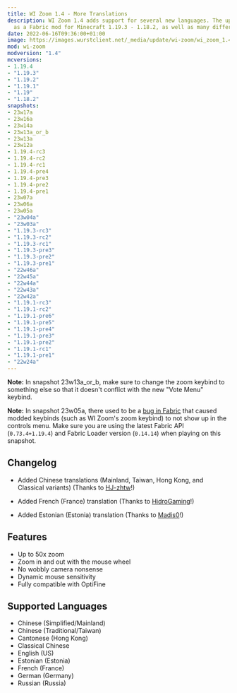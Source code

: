 ```yaml
---
title: WI Zoom 1.4 - More Translations
description: WI Zoom 1.4 adds support for several new languages. The update is available
  as a Fabric mod for Minecraft 1.19.3 - 1.18.2, as well as many different snapshots.
date: 2022-06-16T09:36:00+01:00
image: https://images.wurstclient.net/_media/update/wi-zoom/wi_zoom_1.4_540p.webp
mod: wi-zoom
modversion: "1.4"
mcversions:
- 1.19.4
- "1.19.3"
- "1.19.2"
- "1.19.1"
- "1.19"
- "1.18.2"
snapshots:
- 23w17a
- 23w16a
- 23w14a
- 23w13a_or_b
- 23w13a
- 23w12a
- 1.19.4-rc3
- 1.19.4-rc2
- 1.19.4-rc1
- 1.19.4-pre4
- 1.19.4-pre3
- 1.19.4-pre2
- 1.19.4-pre1
- 23w07a
- 23w06a
- 23w05a
- "23w04a"
- "23w03a"
- "1.19.3-rc3"
- "1.19.3-rc2"
- "1.19.3-rc1"
- "1.19.3-pre3"
- "1.19.3-pre2"
- "1.19.3-pre1"
- "22w46a"
- "22w45a"
- "22w44a"
- "22w43a"
- "22w42a"
- "1.19.1-rc3"
- "1.19.1-rc2"
- "1.19.1-pre6"
- "1.19.1-pre5"
- "1.19.1-pre4"
- "1.19.1-pre3"
- "1.19.1-pre2"
- "1.19.1-rc1"
- "1.19.1-pre1"
- "22w24a"
---
```

**Note:** In snapshot 23w13a_or_b, make sure to change the zoom keybind to something else so that it doesn't conflict with the new "Vote Menu" keybind.

**Note:** In snapshot 23w05a, there used to be a [bug in Fabric](https://github.com/FabricMC/fabric/issues/2879) that caused modded keybinds (such as WI Zoom's zoom keybind) to not show up in the controls menu. Make sure you are using the latest Fabric API (`0.73.4+1.19.4`) and Fabric Loader version (`0.14.14`) when playing on this snapshot.

## Changelog

- Added Chinese translations (Mainland, Taiwan, Hong Kong, and Classical variants) (Thanks to <a href="https://github.com/HJ-zhtw" target="_blank" rel="noopener noreferrer">HJ-zhtw</a>!)

- Added French (France) translation (Thanks to <a href="https://github.com/HidroGaming" target="_blank" rel="noopener noreferrer">HidroGaming</a>!)

- Added Estonian (Estonia) translation (Thanks to <a href="https://github.com/Madis0" target="_blank" rel="noopener noreferrer">Madis0</a>!)

## Features

- Up to 50x zoom
- Zoom in and out with the mouse wheel
- No wobbly camera nonsense
- Dynamic mouse sensitivity
- Fully compatible with OptiFine

## Supported Languages
- Chinese (Simplified/Mainland)
- Chinese (Traditional/Taiwan)
- Cantonese (Hong Kong)
- Classical Chinese
- English (US)
- Estonian (Estonia)
- French (France)
- German (Germany)
- Russian (Russia)
